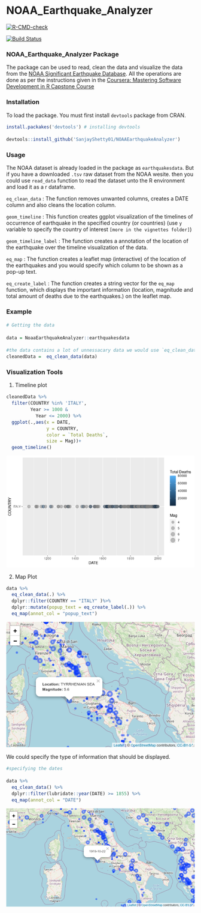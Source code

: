 #  NOAA_Earthquake_Analyzer

 <!-- badges: start -->
  [![R-CMD-check](https://github.com/SanjayShetty01/NoaaEarthquakeAnalyzer/workflows/R-CMD-check/badge.svg)](https://github.com/SanjayShetty01/NoaaEarthquakeAnalyzer/actions)
  
  [![Build Status](https://app.travis-ci.com/SanjayShetty01/NOAA_Earthquake_Analyzer.svg?branch=main)](https://app.travis-ci.com/SanjayShetty01/NOAA_Earthquake_Analyzer)
  <!-- badges: end -->

### NOAA_Earthquake_Analyzer Package

The package can be used to read, clean the data and visualize the 
data from the [NOAA Significant Earthquake Database](https://www.ngdc.noaa.gov/nndc/struts/form?t=101650&s=1&d=1). 
All the operations are done as per the instructions given in 
the [Coursera: Mastering Software Development in R Capstone Course](https://www.coursera.org/learn/r-capstone/home/welcome)

### Installation

To load the package. You must first install `devtools` package from CRAN.


```r
install.packakes('devtools') # installing devtools

devtools::install_github('SanjayShetty01/NOAAEarthquakeAnalyzer')
```

### Usage

The NOAA dataset is already loaded in the package as `earthquakesdata`. But if
you have a downloaded `.tsv` raw dataset from the NOAA wesite. then you could use
`read_data` function to read the dataset unto the R environment and load it as a
r dataframe.

`eq_clean_data` : The function removes unwanted columns, creates a DATE column
and also cleans the location column.

`geom_timeline` : This function creates ggplot visualization of the timelines of
occurrence of earthquake in the specified country (or countries) (use `y`
variable to specify the country of interest `[more in the vignettes folder]`)

`geom_timeline_label` : The function creates a annotation of the location of the
earthquake over the timeline visualization of the data.

`eq_map` : The function creates a leaflet map (interactive) of the location of
the earthquakes and you would specify which column to be shown as a pop-up text.

`eq_create_label` : The function creates a string vector for the `eq_map`
function, which displays the important information (location, magnitude and total
amount of deaths due to the earthquakes.) on the leaflet map.


### Example

```r
# Getting the data

data = NoaaEarthquakeAnalyzer::earthquakesdata

#the data contains a lot of unnessacary data we would use `eq_clean_data` for cleaning the data.
cleanedData =  eq_clean_data(data)

```
### Visualization Tools

1. Timeline plot

```r
cleanedData %>%
  filter(COUNTRY %in% 'ITALY',
         Year >= 1000 &
           Year <= 2000) %>% 
  ggplot(.,aes(x = DATE, 
               y = COUNTRY, 
               color = `Total Deaths`,
               size = Mag))+
  geom_timeline() 


```
![timelinePlot](https://github.com/SanjayShetty01/NoaaEarthquakeAnalyzer/blob/main/images/timelinePlot.png)


2. Map Plot

```r
data %>% 
  eq_clean_data(.) %>%  
  dplyr::filter(COUNTRY == "ITALY" )%>%   
  dplyr::mutate(popup_text = eq_create_label(.)) %>% 
  eq_map(annot_col = "popup_text")

```

![mapPlot](https://github.com/SanjayShetty01/NoaaEarthquakeAnalyzer/blob/main/images/mapPlot.png)

We could specify the type of information that should be displayed. 

```r
#specifying the dates

data %>%
  eq_clean_data() %>% 
  dplyr::filter(lubridate::year(DATE) >= 1855) %>% 
  eq_map(annot_col = "DATE")

```

![mapPlotDate](https://github.com/SanjayShetty01/NoaaEarthquakeAnalyzer/blob/main/images/mapPlotDate.png)

